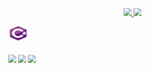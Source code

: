 
<div align="center">
  <a href="https://github.com/rafaballerini">
  <img height="170em" src="https://github-readme-stats.vercel.app/api?username=ThiagoDv&show_icons=true&theme=dracula&include_all_commits=true&count_private=true"/>
  <img height="170em" src="https://github-readme-stats.vercel.app/api/top-langs/?username=ThiagoDv&layout=compact&langs_count=7&theme=dracula"/>
</div>
  
<div style="display: inline_block"><br>
 <!-- Unlocking as you add repositories with these languages
  <img align="center" alt="Thiago-Js" height="30" width="40" src="https://raw.githubusercontent.com/devicons/devicon/master/icons/javascript/javascript-plain.svg">
  <img align="center" alt="Thiago-HTML" height="30" width="40" src="https://raw.githubusercontent.com/devicons/devicon/master/icons/html5/html5-original.svg">
  <img align="center" alt="Thiago-CSS" height="30" width="40" src="https://raw.githubusercontent.com/devicons/devicon/master/icons/css3/css3-original.svg">
  <img align="center" alt="Thiago-Python" height="30" width="40" src="https://raw.githubusercontent.com/devicons/devicon/master/icons/python/python-original.svg">
  -->
  <img align="center" alt="Thiago-Csharp" height="30" width="40" src="https://raw.githubusercontent.com/devicons/devicon/master/icons/csharp/csharp-original.svg">
</div>
  
##
  
<div> 
  <!--
<a href="https://www.twitch.tv/rafaballerinii" target="_blank"><img src="https://img.shields.io/badge/Twitch-9146FF?style=for-the-badge&logo=twitch&logoColor=white" target="_blank"></a>
   <a href="https://discord.gg/pDbY76q8Qf" target="_blank"><img src="https://img.shields.io/badge/Discord-7289DA?style=for-the-badge&logo=discord&logoColor=white" target="_blank"></a> 
<a href="https://www.youtube.com/channel/UC_-uuuZbY0AAt9CViNzvc-Q" target="_blank"><img src="https://img.shields.io/badge/YouTube-FF0000?style=for-the-badge&logo=youtube&logoColor=white" target="_blank"></a>
  -->
<a href="https://www.instagram.com/thiago.vargas.dev/" target="_blank"><img src="https://img.shields.io/badge/-Instagram-%23E4405F?style=for-the-badge&logo=instagram&logoColor=white" target="_blank"></a>
    <a href = "mailto:thiago.vargas001@gmail.com"><img src="https://img.shields.io/badge/-Gmail-%23333?style=for-the-badge&logo=gmail&logoColor=white" target="_blank"></a>
    <a href="https://www.linkedin.com/in/thiago-de-vargas-968082187/" target="_blank"><img src="https://img.shields.io/badge/-LinkedIn-%230077B5?style=for-the-badge&logo=linkedin&logoColor=white" target="_blank"></a>    
</div>
